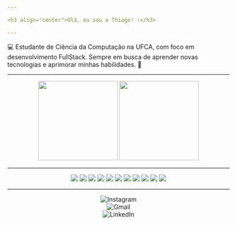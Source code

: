 ```yaml
---

<h3 align="center">Olá, eu sou o Thiago! ✌️</h3>

---
```


💻 Estudante de Ciência da Computação na UFCA, com foco em desenvolvimento FullStack. Sempre em busca de aprender novas tecnologias e aprimorar minhas habilidades. 🚀


---

<div align="center">
  <img height="180em" src="https://github-readme-stats.vercel.app/api?username=thsouzAc&show_icons=true&theme=dracula&title_color=ffffff&text_color=ffffff&icon_color=00FFFF&bg_color=000000&rank_icon=github&cache_seconds=0" />
  <img height="180em" src="https://github-readme-stats.vercel.app/api/top-langs/?username=thsouzAc&layout=compact&theme=dracula&title_color=ffffff&text_color=ffffff&bg_color=000000&cache_seconds=0" />

</div>

---

<div align="center"> 
<img src="https://img.shields.io/badge/C-000000?style=for-the-badge&logo=c&logoColor=blue" /> <img src="https://img.shields.io/badge/Python-000000?style=for-the-badge&logo=python&logoColor=blue" /> <img src="https://img.shields.io/badge/JavaScript-000000?style=for-the-badge&logo=javascript&logoColor=blue" /> <img src="https://img.shields.io/badge/TypeScript-000000?style=for-the-badge&logo=typescript&logoColor=blue" /> <img src="https://img.shields.io/badge/React-000000?style=for-the-badge&logo=react&logoColor=blue" /> <img src="https://img.shields.io/badge/React_Native-000000?style=for-the-badge&logo=react&logoColor=blue" /> <img src="https://img.shields.io/badge/Node.js-000000?style=for-the-badge&logo=node.js&logoColor=blue" /> <img src="https://img.shields.io/badge/Express.js-000000?style=for-the-badge&logo=express&logoColor=blue" /> <img src="https://img.shields.io/badge/MySQL-000000?style=for-the-badge&logo=mysql&logoColor=bluee" />
<img src="https://img.shields.io/badge/PostgreSQL-000000?style=for-the-badge&logo=postgresql&logoColor=blue" />
<img src="https://img.shields.io/badge/REST_API-000000?style=for-the-badge&logo=swagger&logoColor=blue" />

</div>


---

<div align="center">
  <a href="https://www.instagram.com/thsouzza_" style="text-decoration: none;">
    <img src="https://img.shields.io/badge/Instagram-000000?style=for-the-badge&logo=Instagram&logoColor=blue" alt="Instagram"/>
  </a>
  <br>
  <a href="mailto:thiagosouzabrito8@gmail.com" style="text-decoration: none;">
    <img src="https://img.shields.io/badge/Gmail-000000?style=for-the-badge&logo=Gmail&logoColor=red" alt="Gmail"/>
  </a>
  <br>
  <a href="https://www.linkedin.com/in/thsouzzac/" style="text-decoration: none;">
    <img src="https://img.shields.io/badge/LinkedIn-000000?style=for-the-badge&logo=linkedin&logoColor=blue" alt="LinkedIn"/>
  </a>
</div>
              
